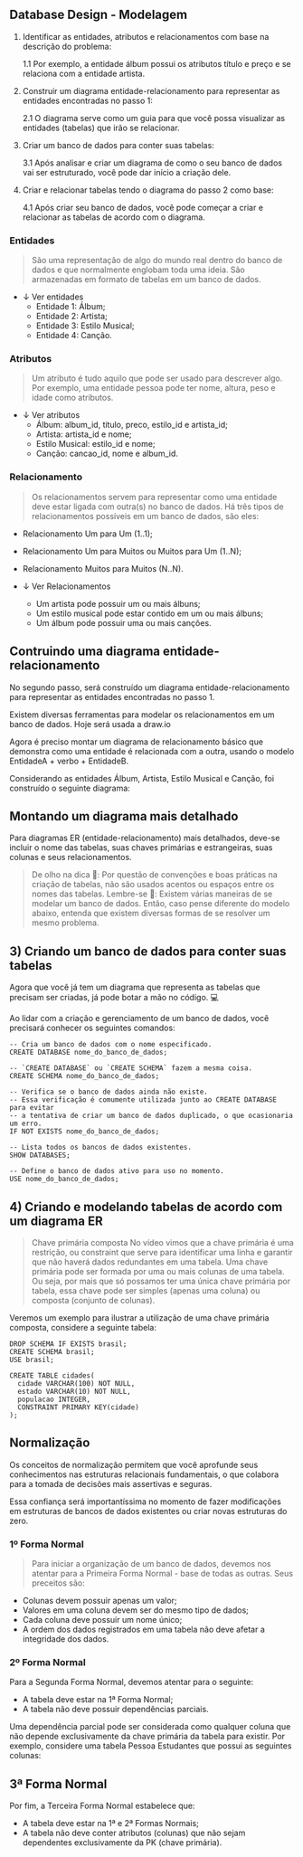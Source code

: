 ## Database Design - Modelagem

1. Identificar as entidades, atributos e relacionamentos com base na descrição do problema:

    1.1 Por exemplo, a entidade álbum possui os atributos título e preço e se relaciona com a entidade artista.

2. Construir um diagrama entidade-relacionamento para representar as entidades encontradas no passo 1:

    2.1 O diagrama serve como um guia para que você possa visualizar as entidades (tabelas) que irão se relacionar.

3. Criar um banco de dados para conter suas tabelas:

    3.1 Após analisar e criar um diagrama de como o seu banco de dados vai ser estruturado, você pode dar início a criação dele.

4. Criar e relacionar tabelas tendo o diagrama do passo 2 como base:

    4.1 Após criar seu banco de dados, você pode começar a criar e relacionar as tabelas de acordo com o diagrama.

### Entidades
> São uma representação de algo do mundo real dentro do banco de dados e que normalmente englobam toda uma ideia. São armazenadas em formato de tabelas em um banco de dados.

- ↓ Ver entidades
    - Entidade 1: Álbum;
    - Entidade 2: Artista;
    - Entidade 3: Estilo Musical;
    - Entidade 4: Canção.

### Atributos
> Um atributo é tudo aquilo que pode ser usado para descrever algo. Por exemplo, uma entidade pessoa pode ter nome, altura, peso e idade como atributos.

- ↓ Ver atributos
    - Álbum: album_id, titulo, preco, estilo_id e artista_id;
    - Artista: artista_id e nome;
    - Estilo Musical: estilo_id e nome;
    - Canção: cancao_id, nome e album_id.

### Relacionamento
>Os relacionamentos servem para representar como uma entidade deve estar ligada com outra(s) no banco de dados. Há três tipos de relacionamentos possíveis em um banco de dados, são eles:

- Relacionamento Um para Um (1..1);
- Relacionamento Um para Muitos ou Muitos para Um (1..N);
- Relacionamento Muitos para Muitos (N..N).

- ↓ Ver Relacionamentos
    - Um artista pode possuir um ou mais álbuns;
    - Um estilo musical pode estar contido em um ou mais álbuns;
    - Um álbum pode possuir uma ou mais canções.

## Contruindo uma diagrama entidade-relacionamento
No segundo passo, será construído um diagrama entidade-relacionamento para representar as entidades encontradas no passo 1.

Existem diversas ferramentas para modelar os relacionamentos em um banco de dados. Hoje será usada a draw.io

Agora é preciso montar um diagrama de relacionamento básico que demonstra como uma entidade é relacionada com a outra, usando o modelo EntidadeA + verbo + EntidadeB.

Considerando as entidades Álbum, Artista, Estilo Musical e Canção, foi construído o seguinte diagrama:

## Montando um diagrama mais detalhado
Para diagramas ER (entidade-relacionamento) mais detalhados, deve-se incluir o nome das tabelas, suas chaves primárias e estrangeiras, suas colunas e seus relacionamentos.

> De olho na dica 👀: Por questão de convenções e boas práticas na criação de tabelas, não são usados acentos ou espaços entre os nomes das tabelas. Lembre-se 🧠: Existem várias maneiras de se modelar um banco de dados. Então, caso pense diferente do modelo abaixo, entenda que existem diversas formas de se resolver um mesmo problema.

## 3) Criando um banco de dados para conter suas tabelas
Agora que você já tem um diagrama que representa as tabelas que precisam ser criadas, já pode botar a mão no código. 💻

Ao lidar com a criação e gerenciamento de um banco de dados, você precisará conhecer os seguintes comandos:

````
-- Cria um banco de dados com o nome especificado.
CREATE DATABASE nome_do_banco_de_dados;

-- `CREATE DATABASE` ou `CREATE SCHEMA` fazem a mesma coisa.
CREATE SCHEMA nome_do_banco_de_dados;

-- Verifica se o banco de dados ainda não existe.
-- Essa verificação é comumente utilizada junto ao CREATE DATABASE para evitar
-- a tentativa de criar um banco de dados duplicado, o que ocasionaria um erro.
IF NOT EXISTS nome_do_banco_de_dados;

-- Lista todos os bancos de dados existentes.
SHOW DATABASES;

-- Define o banco de dados ativo para uso no momento.
USE nome_do_banco_de_dados;
````
## 4) Criando e modelando tabelas de acordo com um diagrama ER

> Chave primária composta
No vídeo vimos que a chave primária é uma restrição, ou constraint que serve para identificar uma linha e garantir que não haverá dados redundantes em uma tabela. Uma chave primária pode ser formada por uma ou mais colunas de uma tabela. Ou seja, por mais que só possamos ter uma única chave primária por tabela, essa chave pode ser simples (apenas uma coluna) ou composta (conjunto de colunas).

Veremos um exemplo para ilustrar a utilização de uma chave primária composta, considere a seguinte tabela:

````
DROP SCHEMA IF EXISTS brasil;
CREATE SCHEMA brasil;
USE brasil;

CREATE TABLE cidades(
  cidade VARCHAR(100) NOT NULL,
  estado VARCHAR(10) NOT NULL,
  populacao INTEGER,
  CONSTRAINT PRIMARY KEY(cidade)
);
````

## Normalização 
Os conceitos de normalização permitem que você aprofunde seus conhecimentos nas estruturas relacionais fundamentais, o que colabora para a tomada de decisões mais assertivas e seguras.

Essa confiança será importantíssima no momento de fazer modificações em estruturas de bancos de dados existentes ou criar novas estruturas do zero.

### 1º Forma Normal
> Para iniciar a organização de um banco de dados, devemos nos atentar para a Primeira Forma Normal - base de todas as outras. Seus preceitos são:

- Colunas devem possuir apenas um valor;
- Valores em uma coluna devem ser do mesmo tipo de dados;
- Cada coluna deve possuir um nome único;
- A ordem dos dados registrados em uma tabela não deve afetar a integridade dos dados.

### 2º Forma Normal
Para a Segunda Forma Normal, devemos atentar para o seguinte:

- A tabela deve estar na 1ª Forma Normal;
- A tabela não deve possuir dependências parciais.

Uma dependência parcial pode ser considerada como qualquer coluna que não depende exclusivamente da chave primária da tabela para existir. Por exemplo, considere uma tabela Pessoa Estudantes que possui as seguintes colunas:

## 3ª Forma Normal
Por fim, a Terceira Forma Normal estabelece que:

- A tabela deve estar na 1ª e 2ª Formas Normais;
- A tabela não deve conter atributos (colunas) que não sejam dependentes exclusivamente da PK (chave primária).